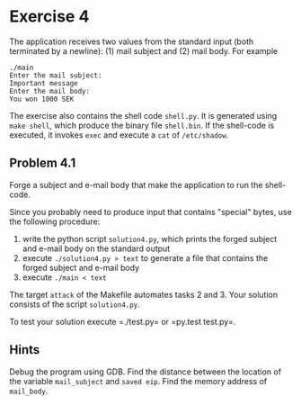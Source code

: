 # Exercise 4

The application receives two values from the
standard input (both terminated by a newline):
(1) mail subject and (2) mail body.
For example
```
./main 
Enter the mail subject:
Important message
Enter the mail body:
You won 1000 SEK      
```

The exercise also contains the shell code `shell.py`.
It is generated using `make shell`, which produce the
binary file `shell.bin`. If the shell-code is
executed, it invokes `exec` and execute a `cat` of `/etc/shadow`.


## Problem 4.1
Forge a subject and e-mail body that 
make the application to run the shell-code.

Since you probably need to produce input that
contains "special" bytes, use the following procedure:
1. write the python script `solution4.py`, which prints
   the forged subject and e-mail body on the standard output
2. execute `./solution4.py > text` to generate a file
   that contains the forged subject and e-mail body
3. execute `./main < text`

The target `attack` of the Makefile automates tasks 2 and 3.
Your solution consists of the script `solution4.py`.

To test your solution execute =./test.py= or =py.test test.py=.

## Hints
Debug the program using GDB. Find the distance between the
location of the variable `mail_subject` and `saved eip`.
Find the memory address of `mail_body`.

